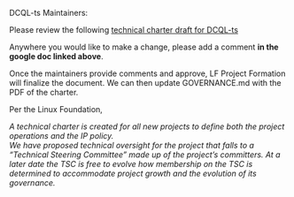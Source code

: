 DCQL-ts Maintainers:

Please review the following [technical charter draft for DCQL-ts](https://docs.google.com/document/d/1dwbnybudmJjdF-ilzcY9iJ3QZ-pZ57CJIUL-VGnQcBo/edit?tab=t.0)

Anywhere you would like to make a change, please add a comment **in the google doc linked above**.

Once the maintainers provide comments and approve, LF Project Formation will finalize the document. We can then update GOVERNANCE.md with the PDF of the charter. 

Per the Linux Foundation, 

*A technical charter is created for all new projects to define both the project operations and the IP policy.  
We have proposed technical oversight for the project that falls to a “Technical Steering Committee” made up of the project’s committers. 
At a later date the TSC is free to evolve how membership on the TSC is determined to accommodate project growth and the evolution of its governance.*
